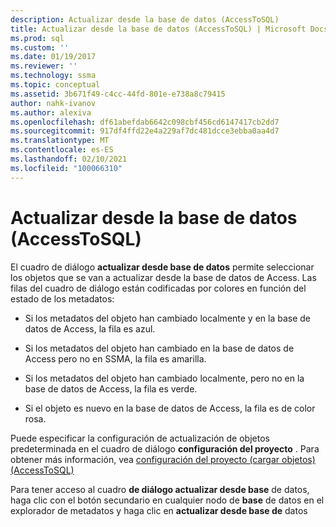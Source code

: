```yaml
---
description: Actualizar desde la base de datos (AccessToSQL)
title: Actualizar desde la base de datos (AccessToSQL) | Microsoft Docs
ms.prod: sql
ms.custom: ''
ms.date: 01/19/2017
ms.reviewer: ''
ms.technology: ssma
ms.topic: conceptual
ms.assetid: 3b671f49-c4cc-44fd-801e-e738a8c79415
author: nahk-ivanov
ms.author: alexiva
ms.openlocfilehash: df61abefdab6642c098cbf456cd6147417cb2dd7
ms.sourcegitcommit: 917df4ffd22e4a229af7dc481dcce3ebba0aa4d7
ms.translationtype: MT
ms.contentlocale: es-ES
ms.lasthandoff: 02/10/2021
ms.locfileid: "100066310"
---
```

# <a name="refresh-from-database-accesstosql"></a>Actualizar desde la base de datos (AccessToSQL)
El cuadro de diálogo **actualizar desde base de datos** permite seleccionar los objetos que se van a actualizar desde la base de datos de Access. Las filas del cuadro de diálogo están codificadas por colores en función del estado de los metadatos:  
  
-   Si los metadatos del objeto han cambiado localmente y en la base de datos de Access, la fila es azul.  
  
-   Si los metadatos del objeto han cambiado en la base de datos de Access pero no en SSMA, la fila es amarilla.  
  
-   Si los metadatos del objeto han cambiado localmente, pero no en la base de datos de Access, la fila es verde.  
  
-   Si el objeto es nuevo en la base de datos de Access, la fila es de color rosa.  
  
Puede especificar la configuración de actualización de objetos predeterminada en el cuadro de diálogo **configuración del proyecto** . Para obtener más información, vea [configuración del proyecto &#40;cargar objetos&#41; &#40;AccessToSQL&#41;](../../ssma/access/project-settings-loading-objects-accesstosql.md)  
  
Para tener acceso al cuadro **de diálogo actualizar desde base** de datos, haga clic con el botón secundario en cualquier nodo de **base** de datos en el explorador de metadatos y haga clic en **actualizar desde base de** datos  
  
